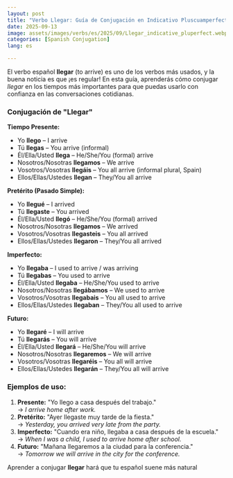 ```yaml
---
layout: post
title: "Verbo Llegar: Guía de Conjugación en Indicativo Pluscuamperfecto para Principiantes"
date: 2025-09-13
image: assets/images/verbs/es/2025/09/Llegar_indicative_pluperfect.webp
categories: [Spanish Conjugation]
lang: es 

---
```


El verbo español **llegar** (to arrive) es uno de los verbos más usados, y la buena noticia es que ¡es regular! En esta guía, aprenderás cómo conjugar *llegar* en los tiempos más importantes para que puedas usarlo con confianza en las conversaciones cotidianas.

### Conjugación de "Llegar"

**Tiempo Presente:**
- Yo **llego** – I arrive  
- Tú **llegas** – You arrive (informal)  
- Él/Ella/Usted **llega** – He/She/You (formal) arrive  
- Nosotros/Nosotras **llegamos** – We arrive  
- Vosotros/Vosotras **llegáis** – You all arrive (informal plural, Spain)  
- Ellos/Ellas/Ustedes **llegan** – They/You all arrive  

**Pretérito (Pasado Simple):**
- Yo **llegué** – I arrived  
- Tú **llegaste** – You arrived  
- Él/Ella/Usted **llegó** – He/She/You (formal) arrived  
- Nosotros/Nosotras **llegamos** – We arrived  
- Vosotros/Vosotras **llegasteis** – You all arrived  
- Ellos/Ellas/Ustedes **llegaron** – They/You all arrived  

**Imperfecto:**
- Yo **llegaba** – I used to arrive / was arriving  
- Tú **llegabas** – You used to arrive  
- Él/Ella/Usted **llegaba** – He/She/You used to arrive  
- Nosotros/Nosotras **llegábamos** – We used to arrive  
- Vosotros/Vosotras **llegabais** – You all used to arrive  
- Ellos/Ellas/Ustedes **llegaban** – They/You all used to arrive  

**Futuro:**
- Yo **llegaré** – I will arrive  
- Tú **llegarás** – You will arrive  
- Él/Ella/Usted **llegará** – He/She/You will arrive  
- Nosotros/Nosotras **llegaremos** – We will arrive  
- Vosotros/Vosotras **llegaréis** – You all will arrive  
- Ellos/Ellas/Ustedes **llegarán** – They/You all will arrive  

### Ejemplos de uso:

1. **Presente:** "Yo llego a casa después del trabajo."  
   → _I arrive home after work._
2. **Pretérito:** "Ayer llegaste muy tarde de la fiesta."  
   → _Yesterday, you arrived very late from the party._
3. **Imperfecto:** "Cuando era niño, llegaba a casa después de la escuela."  
   → _When I was a child, I used to arrive home after school._
4. **Futuro:** "Mañana llegaremos a la ciudad para la conferencia."  
   → _Tomorrow we will arrive in the city for the conference._

Aprender a conjugar **llegar** hará que tu español suene más natural